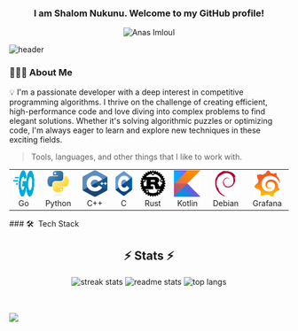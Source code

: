 <h3 align="center">I am Shalom Nukunu. Welcome to my GitHub profile!</h3>
<p align="center"> <img src="https://komarev.com/ghpvc/?username=ShalomJunior&label=Profile%20views&color=0e75b6&style=flat" alt="Anas Imloul" /> </p>

![header](https://user-images.githubusercontent.com/59575502/127335491-fdba1874-e943-4d3c-ab8c-678ffe22f8b8.png)

<h3 align="left">👨🏻‍💻  About Me</h3>

💡 I'm a passionate developer with a deep interest in competitive programming algorithms. I thrive on the challenge of creating efficient, high-performance code and love diving into complex problems to find elegant solutions. Whether it's solving algorithmic puzzles or optimizing code, I'm always eager to learn and explore new techniques in these exciting fields.

> Tools, languages, and other things that I like to work with.

<table>
  <tr>
    <td align="center" width="96">
      <a href="#macropower-tech">
        <img src="./img/go-flat.svg" width="48" height="48" alt="Golang" />
      </a>
      <br>Go
    </td>
    <td align="center" width="96">
      <a href="#macropower-tech">
        <img src="./img/python-original.svg" width="48" height="48" alt="Python" />
      </a>
      <br>Python
    </td>
    <td align="center" width="96">
      <a href="#macropower-tech">
        <img src="./img/c.svg" width="48" height="48" alt="Jsonnet" />
      </a>
      <br>C++
    </td>
    <td align="center" width="96">
      <a href="#macropower-tech">
        <img src="./img/c-1.svg" width="48" height="48" alt="TypeScript" />
      </a>
      <br>C
    </td>
    <td align="center" width="96">
      <a href="#macropower-tech" >
        <img src="./img/rust.svg" width="48" height="48" alt="Kubernetes" />
      </a>
      <br>Rust
    </td>
    <td align="center" width="96"> 
      <a href="#macropower-tech" >
        <img src="./img/kotlin-1.svg" width="48" height="48" alt="Docker" />
      </a>
      <br>Kotlin
    </td>
    <td align="center"  width="96">
      <a href="#macropower-tech">
        <img src="./img/debian-original.svg" width="48" height="48" alt="Debian" />
      </a>
      <br>Debian
    </td>
    <td align="center" width="96">
      <a href="#macropower-tech" >
        <img src="https://raw.githubusercontent.com/grafana/grafana/master/public/img/grafana_icon.svg" width="48" height="48" alt="Grafana" />
      </a>
      <br>Grafana
    </td>
  </tr>
</table>
### 🛠 &nbsp;Tech Stack

<h2 align="center">⚡ Stats ⚡</h2>
<be>

<div align="center">
  <img src="https://github-readme-streak-stats-salesp07.vercel.app/?user=ShalomJunior&count_private=true&theme=react&border_radius=10" alt="streak stats" />
  <img src="https://github-readme-stats-salesp07.vercel.app/api?username=ShalomJunior&count_private=true&show_icons=true&theme=react&rank_icon=github&border_radius=10" alt="readme stats" />
<img height="180em" src="https://github-readme-stats-salesp07.vercel.app/api/top-langs/?username=ShalomJunior&hide=HTML&langs_count=8&layout=compact&theme=react&border_radius=10&size_weight=0.5&count_weight=0.5&exclude_repo=github-readme-stats" alt="top langs" />
</div>

<br/><br/>
![](https://hit.yhype.me/github/profile?user_id=76872415)
